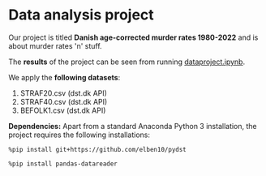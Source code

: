 # Data analysis project

Our project is titled **Danish age-corrected murder rates 1980-2022** and is about murder rates 'n' stuff.

The **results** of the project can be seen from running [dataproject.ipynb](dataproject.ipynb).

We apply the **following datasets**:

1. STRAF20.csv (dst.dk API) 
2. STRAF40.csv (dst.dk API)
3. BEFOLK1.csv (dst.dk API)

**Dependencies:** Apart from a standard Anaconda Python 3 installation, the project requires the following installations:

``%pip install git+https://github.com/elben10/pydst``

``%pip install pandas-datareader``
